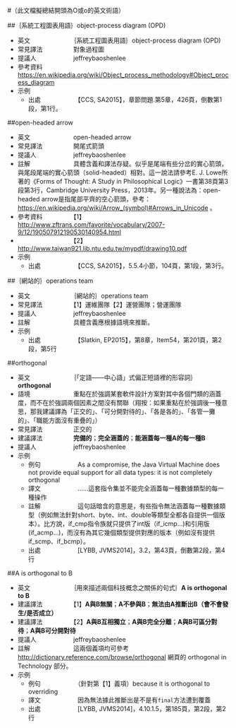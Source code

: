 #（此文檔擬總結開頭為O或o的英文術語）
  
##｛系統工程圖表用語｝object-process diagram (OPD)
* 英文　　　　　　　｛系統工程圖表用語｝object-process diagram (OPD)
* 常見譯法　　　　　對象過程圖
* 提議人　　　　　　jeffreybaoshenlee
* 參考資料　　　　　https://en.wikipedia.org/wiki/Object_process_methodology#Object_process_diagram
* 示例
  * 出處　　　　　　【CCS, SA2015】，章節問題.第5章，426頁，倒數第1段，第1行。

##open-headed arrow
* 英文　　　　　　　open-headed arrow
* 常見譯法　　　　　開尾式箭頭
* 提議人　　　　　　jeffreybaoshenlee
* 註解　　　　　　　具體含義和譯法存疑。似乎是尾端有些分岔的實心箭頭，與尾段尾端的實心箭頭（solid-headed）相對。這一說法請參考E. J. Lowe所著的《Forms of Thought: A Study in Philosophical Logic》一書第38頁第3段第3行，Cambridge University Press，2013年。另一種說法為：open-headed arrow是指尾部平齊的空心箭頭，參考：https://en.wikipedia.org/wiki/Arrow_(symbol)#Arrows_in_Unicode 。
* 參考資料　　　　　【1】http://www.zftrans.com/favorite/vocabulary/2007-9/12/190507912190530140954.html
* 　　　　　　　　　【2】http://www.taiwan921.lib.ntu.edu.tw/mypdf/drawing10.pdf
* 示例
  * 出處　　　　　　【CCS, SA2015】，5.5.4小節，104頁，第1段，第3行。

##｛網站的｝operations team
* 英文　　　　　　　｛網站的｝operations team
* 常見譯法　　　　　【1】運維團隊【2】運營團隊；營運團隊
* 提議人　　　　　　jeffreybaoshenlee
* 註解　　　　　　　具體含義應根據語境來推斷。
* 示例
  * 出處　　　　　　【Slatkin, EP2015】，第8章，Item54，第201頁，第2段，第5行

##orthogonal

* 英文　　　　　　　｛「定語——中心語」式偏正短語裡的形容詞｝**orthogonal**
* 語境　　　　　　　重點在於強調某套軟件設計方案對其中各個門類的涵蓋度，而不在於強調兩個因素之間沒有關聯（翔按：如果重點在於強調後一種意思，那我建議譯為「正交的」、「可分開對待的」、「各是各的」、「各管一攤的」、「職能方面沒有重疊的」）
* 常見譯法　　　　　正交的
* 建議譯法　　　　　**完備的**；**完全涵蓋的**；**能涵蓋每一種A的每一種B**
* 提議人　　　　　　jeffreybaoshenlee
* 示例
  * 例句　　　　　　As a compromise, the Java Virtual Machine does not provide equal support for all data types: it is not completely orthogonal
  * 譯文　　　　　　……這套指令集並不能完全涵蓋每一種數據類型的每一種操作
  * 註解　　　　　　這句話暗含的意思是，有些指令無法涵蓋每一種數據類型（例如無法針對short、byte、int、double等類型全都各自提供一個版本）。比方說，if_cmp指令族就只提供了int版（if_icmp...)和引用版(if_acmp...)，而沒有為其它幾個類型提供對應的版本（例如沒有提供if_scmp、if_bcmp）。
  * 出處　　　　　　[LYBB, JVMS2014]，3.2，第43頁，倒數第2段，第4行

##A is orthogonal to B
* 英文　　　　　　　｛用來描述兩個科技概念之關係的句式｝**A is orthogonal to B**
* 建議譯法　　　　　【1】**A與B無關**；**A不參與B**；**無法由A推斷出B（會不會發生/是否成立）**
* 建議譯法　　　　　【2】**A與B互相獨立**；**A與B完全分離**；**A與B可區分對待**；**A與B可分開對待**
* 提議人　　　　　　jeffreybaoshenlee
* 註解　　　　　　　這兩個義項均可參考 http://dictionary.reference.com/browse/orthogonal 網頁的 orthogonal in Technology 部分。
* 示例
  * 例句　　　　　　（針對第【1】義項）because it is orthogonal to overriding
  * 譯文　　　　　　因為無法據此推斷出是不是有```final```方法遭到覆蓋
  * 出處　　　　　　[LYBB, JVMS2014]，4.10.1.5，第185頁，第2段，第2行
